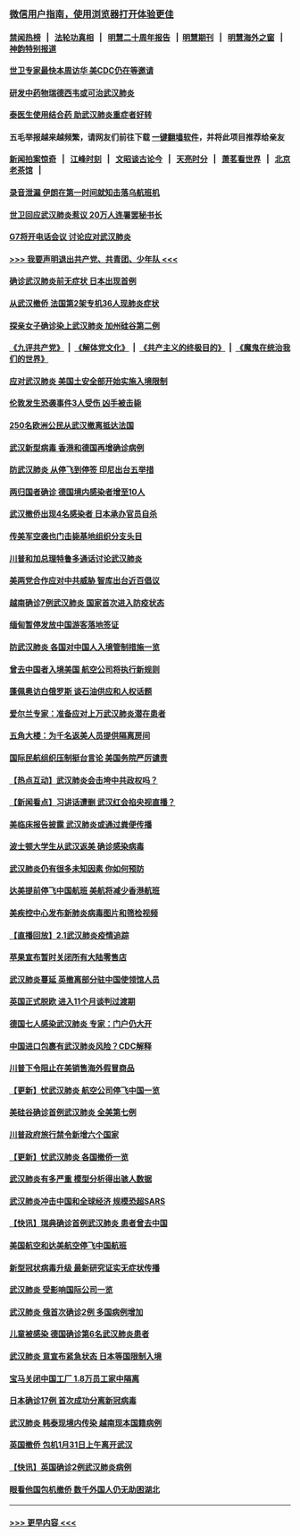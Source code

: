 ### [微信用户指南，使用浏览器打开体验更佳](https://github.com/gfw-breaker/banned-news1/blob/master/indexes/wechat-guide.md?t=0)
#### [禁闻热榜](热点新闻.md?t=0)  &nbsp;&nbsp;|&nbsp;&nbsp; [法轮功真相](https://github.com/gfw-breaker/truth/blob/master/README.md?t=0) &nbsp;&nbsp;|&nbsp;&nbsp; [明慧二十周年报告](https://github.com/gfw-breaker/mh-reports/blob/master/README.md?t=0) &nbsp;&nbsp;|&nbsp;&nbsp;[明慧期刊](https://github.com/gfw-breaker/mh-qikan) &nbsp;&nbsp;|&nbsp;&nbsp; [明慧海外之窗](https://github.com/gfw-breaker/mh-news/blob/master/README.md?t=0) &nbsp;&nbsp;|&nbsp;&nbsp; [神韵特别报道](https://github.com/gfw-breaker/mh-news/blob/master/shenyun.md?t=0)
#### [世卫专家最快本周访华 美CDC仍在等邀请](../pages/nsc418/n11842198.md?t=02040444) 
#### [研发中药物瑞德西韦或可治武汉肺炎](../pages/nsc418/n11842100.md?t=02040444) 
#### [泰医生使用结合药 助武汉肺炎重症者好转](../pages/nsc418/n11842096.md?t=02040444) 
#### 五毛举报越来越频繁，请网友们前往下载 [一键翻墙软件](https://github.com/gfw-breaker/ssr-accounts)，并将此项目推荐给亲友
#### [新闻拍案惊奇](https://github.com/gfw-breaker/banned-news1/blob/master/pages/link4.md) &nbsp;&nbsp;|&nbsp;&nbsp; [江峰时刻](https://github.com/gfw-breaker/banned-news1/blob/master/pages/link4.md) &nbsp;&nbsp;|&nbsp;&nbsp; [文昭谈古论今](https://github.com/gfw-breaker/banned-news1/blob/master/pages/link4.md) &nbsp;&nbsp;|&nbsp;&nbsp; [天亮时分](https://github.com/gfw-breaker/banned-news1/blob/master/pages/link4.md) &nbsp;&nbsp;|&nbsp;&nbsp; [萧茗看世界](https://github.com/gfw-breaker/banned-news1/blob/master/pages/link4.md) &nbsp;&nbsp;|&nbsp;&nbsp; [北京老茶馆](https://github.com/gfw-breaker/banned-news1/blob/master/pages/link4.md) &nbsp;&nbsp;|&nbsp;&nbsp; 
#### [录音泄漏 伊朗在第一时间就知击落乌航班机](../pages/nsc418/n11842002.md?t=02040444) 
#### [世卫回应武汉肺炎惹议 20万人连署罢秘书长](../pages/nsc418/n11841664.md?t=02040444) 
#### [G7将开电话会议 讨论应对武汉肺炎](../pages/nsc418/n11841658.md?t=02040444) 
#### [>>> 我要声明退出共产党、共青团、少年队 <<<](https://github.com/begood0513/goodnews/blob/master/quit/letter.md) 
#### [确诊武汉肺炎前无症状 日本出现首例](../pages/nsc418/n11841567.md?t=02040444) 
#### [从武汉撤侨 法国第2架专机36人现肺炎症状](../pages/nsc418/n11841382.md?t=02040444) 
#### [探亲女子确诊染上武汉肺炎 加州硅谷第二例](../pages/nsc418/n11839784.md?t=02040444) 
#### [《九评共产党》](https://github.com/begood0513/9ping.md/blob/master/README.md) &nbsp;|&nbsp; [《解体党文化》](../../../../jtdwh.md/blob/master/README.md)  &nbsp;|&nbsp; [《共产主义的终极目的》](../../../../gczydzjmd.md/blob/master/README.md) &nbsp;|&nbsp; [《魔鬼在统治我们的世界》](../../../../mgztzwmdsj.md/blob/master/README.md) 
#### [应对武汉肺炎 美国土安全部开始实施入境限制](../pages/nsc418/n11839729.md?t=02040444) 
#### [伦敦发生恐袭事件3人受伤 凶手被击毙](../pages/nsc418/n11839442.md?t=02040444) 
#### [250名欧洲公民从武汉撤离抵达法国](../pages/nsc418/n11839438.md?t=02040444) 
#### [武汉新型病毒 香港和德国再增确诊病例](../pages/nsc418/n11839381.md?t=02040444) 
#### [防武汉肺炎 从停飞到停签 印尼出台五举措](../pages/nsc418/n11839282.md?t=02040444) 
#### [两归国者确诊 德国境内感染者增至10人](../pages/nsc418/n11839164.md?t=02040444) 
#### [武汉撤侨出现4名感染者 日本承办官员自杀](../pages/nsc418/n11839044.md?t=02040444) 
#### [传美军空袭也门击毙基地组织分支头目](../pages/nsc418/n11839210.md?t=02040444) 
#### [川普和加总理特鲁多通话讨论武汉肺炎](../pages/nsc418/n11839128.md?t=02040444) 
#### [美两党合作应对中共威胁 智库出台近百倡议](../pages/nsc418/n11838437.md?t=02040444) 
#### [越南确诊7例武汉肺炎 国家首次进入防疫状态](../pages/nsc418/n11838860.md?t=02040444) 
#### [缅甸暂停发放中国游客落地签证](../pages/nsc418/n11838730.md?t=02040444) 
#### [防武汉肺炎 各国对中国人入境管制措施一览](../pages/nsc418/n11838726.md?t=02040444) 
#### [曾去中国者入境美国 航空公司将执行新规则](../pages/nsc418/n11838375.md?t=02040444) 
#### [蓬佩奥访白俄罗斯 谈石油供应和人权话题](../pages/nsc418/n11838242.md?t=02040444) 
#### [爱尔兰专家：准备应对上万武汉肺炎潜在患者](../pages/nsc418/n11837978.md?t=02040444) 
#### [五角大楼：为千名返美人员提供隔离房间](../pages/nsc418/n11837831.md?t=02040444) 
#### [国际民航组织压制挺台言论 美国务院严厉谴责](../pages/nsc418/n11837791.md?t=02040444) 
#### [【热点互动】武汉肺炎会击垮中共政权吗？](../pages/nsc418/n11837779.md?t=02040444) 
#### [【新闻看点】习讲话遭删 武汉红会掐央视直播？](../pages/nsc418/n11837573.md?t=02040444) 
#### [美临床报告披露 武汉肺炎或通过粪便传播](../pages/nsc418/n11837626.md?t=02040444) 
#### [波士顿大学生从武汉返美 确诊感染病毒](../pages/nsc418/n11837580.md?t=02040444) 
#### [武汉肺炎仍有很多未知因素 你如何预防](../pages/nsc418/n11837666.md?t=02040444) 
#### [达美提前停飞中国航班 美航将减少香港航班](../pages/nsc418/n11837649.md?t=02040444) 
#### [美疾控中心发布新肺炎病毒图片和筛检视频](../pages/nsc418/n11837491.md?t=02040444) 
#### [【直播回放】2.1武汉肺炎疫情追踪](../pages/nsc418/n11837232.md?t=02040444) 
#### [苹果宣布暂时关闭所有大陆零售店](../pages/nsc418/n11837097.md?t=02040444) 
#### [武汉肺炎蔓延 英撤离部分驻中国使领馆人员](../pages/nsc418/n11837061.md?t=02040444) 
#### [英国正式脱欧 进入11个月谈判过渡期](../pages/nsc418/n11836911.md?t=02040444) 
#### [德国七人感染武汉肺炎 专家：门户仍大开](../pages/nsc418/n11836344.md?t=02040444) 
#### [中国进口包裹有武汉肺炎风险？CDC解释](../pages/nsc418/n11836321.md?t=02040444) 
#### [川普下令阻止在美销售海外假冒商品](../pages/nsc418/n11836261.md?t=02040444) 
#### [【更新】忧武汉肺炎 航空公司停飞中国一览](../pages/nsc418/n11835931.md?t=02040444) 
#### [美硅谷确诊首例武汉肺炎 全美第七例](../pages/nsc418/n11836093.md?t=02040444) 
#### [川普政府旅行禁令新增六个国家](../pages/nsc418/n11836083.md?t=02040444) 
#### [【更新】忧武汉肺炎 各国撤侨一览](../pages/nsc418/n11835673.md?t=02040444) 
#### [武汉肺炎有多严重 模型分析得出骇人数据](../pages/nsc418/n11835829.md?t=02040444) 
#### [武汉肺炎冲击中国和全球经济 规模恐超SARS](../pages/nsc418/n11835652.md?t=02040444) 
#### [【快讯】瑞典确诊首例武汉肺炎 患者曾去中国](../pages/nsc418/n11835675.md?t=02040444) 
#### [美国航空和达美航空停飞中国航班](../pages/nsc418/n11835567.md?t=02040444) 
#### [新型冠状病毒升级 最新研究证实无症状传播](../pages/nsc418/n11835589.md?t=02040444) 
#### [武汉肺炎 受影响国际公司一览](../pages/nsc418/n11835538.md?t=02040444) 
#### [武汉肺炎 俄首次确诊2例 多国病例增加](../pages/nsc418/n11835295.md?t=02040444) 
#### [儿童被感染 德国确诊第6名武汉肺炎患者](../pages/nsc418/n11835338.md?t=02040444) 
#### [武汉肺炎 意宣布紧急状态 日本等国限制入境](../pages/nsc418/n11835062.md?t=02040444) 
#### [宝马关闭中国工厂 1.8万员工家中隔离](../pages/nsc418/n11835128.md?t=02040444) 
#### [日本确诊17例 首次成功分离新冠病毒](../pages/nsc418/n11834975.md?t=02040444) 
#### [武汉肺炎 韩泰现境内传染 越南现本国籍病例](../pages/nsc418/n11834857.md?t=02040444) 
#### [英国撤侨 包机1月31日上午离开武汉](../pages/nsc418/n11834808.md?t=02040444) 
#### [【快讯】英国确诊2例武汉肺炎病例](../pages/nsc418/n11834824.md?t=02040444) 
#### [眼看他国包机撤侨 数千外国人仍无助困湖北](../pages/nsc418/n11834010.md?t=02040444) 

----
#### [ >>> 更早内容 <<< ](../indexes/nsc418-earlier.md)
